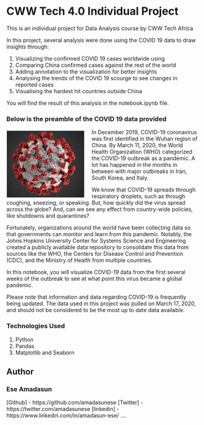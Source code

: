 <h1>CWW Tech 4.0 Individual Project</h1>

This is an individual project for Data Analysis course by CWW Tech Africa

In this project, several analysis were done using the COVID 19 data to draw insights through:

1. Visualizing the confirmed COVID 19 cases worldwide using 
2. Comparing China confirmed cases against the rest of the world
3. Adding annotation to the visualization for better insights
4. Analysing the trends of the COVID 19 scourge to see changes in reported cases
5. Visualising the hardest hit countries outside China

You will find the result of this analysis in the notebook.ipynb file.

<h3>Below is the preamble of the COVID 19 data provided</h3>

<p><img style="float: left; margin:5px 20px 5px 1px; width:40%" src="images/CDC-coronavirus-image-23311-for-web.jpg?maxwidth=650&autorotate=false"></p>
<p>In December 2019, COVID-19 coronavirus was first identified in the Wuhan region of China. By March 11, 2020, the World Health Organization (WHO) categorized the COVID-19 outbreak as a pandemic. A lot has happened in the months in between with major outbreaks in Iran, South Korea, and Italy.</p>
<p>We know that COVID-19 spreads through respiratory droplets, such as through coughing, sneezing, or speaking. But, how quickly did the virus spread across the globe? And, can we see any effect from country-wide policies, like shutdowns and quarantines?</p>
<p>Fortunately, organizations around the world have been collecting data so that governments can monitor and learn from this pandemic. Notably, the Johns Hopkins University Center for Systems Science and Engineering created a publicly avallable data repository to consolidate this data from sources like the WHO, the Centers for Disease Control and Prevention (CDC), and the Ministry of Health from multiple countries.</p>
<p>In this notebook, you will visualize COVID-19 data from the first several weeks of the outbreak to see at what point this virus became a global pandemic.</p>
<p>Please note that information and data regarding COVID-19 is frequently being updated. The data used in this project was pulled on March 17, 2020, and should not be considered to be the most up to date data available.</p>

<h3>Technologies Used</h3>
<ol>
<li>Python</li>
<li>Pandas</li>
<li>Matplotlib and Seaborn</li>
</ol>

<h2>Author</h2>
<h3><bold>Ese Amadasun</bold></h3>
[Github] - https://github.com/amadasunese 
[Twitter] - https://twitter.com/amadasunese
[linkedin] - https://www.linkedin.com/in/amadasun-ese/ 
....